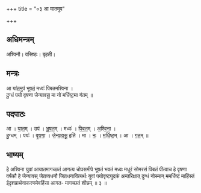 +++
title = "०३ आ यातमुप"

+++
## अधिमन्त्रम्
अश्विनौ। वसिष्ठः। बृहती।

## मन्त्रः
आ या॑त॒मुप॑ भूषतं॒ मध्वः॑ पिबतमश्विना ।  
दु॒ग्धं पयो॑ वृषणा जेन्यावसू॒ मा नो॑ मर्धिष्ट॒मा ग॑तम् ॥

## पदपाठः
आ । या॒त॒म् । उप॑ । भू॒ष॒त॒म् । मध्वः॑ । पि॒ब॒त॒म् । अ॒श्वि॒ना॒ ।  
दु॒ग्धम् । पयः॑ । वृ॒ष॒णा॒ । जे॒न्या॒व॒सू॒ इति॑ । मा । नः॒ । म॒र्धि॒ष्ट॒म् । आ । ग॒त॒म् ॥

## भाष्यम्
हे अश्विना युवां आयातमागच्छतं आगत्य चोपसमीपे भूषतं भवतं मध्वः मधुरं सोमरसं पिबतं पीत्वाच हे वृषणा वर्षकौ हे जेन्यावस् जेतव्यधनौ जितधनावित्यर्थः युवां पयोवृष्ट्युदकं अन्तरिक्षात् दुग्धं नोस्मान् ममर्धिष्टं माहिंस्तं ईदृशप्रार्थनाकरणमेवहिंसा आगत- मागच्छतं शीघ्रम् ॥ ३ ॥
